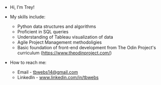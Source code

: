 - Hi, I’m Trey!
- My skills include:
    - Python data structures and algorithms
    - Proficient in SQL queries
    - Understanding of Tableau visualization of data
    - Agile Project Management methodoligies
    - Basic foundation of front-end development from The Odin Project's curriculum (https://www.theodinproject.com/)

- How to reach me: 
    - Email - tbwebs14@gmail.com
    - LinkedIn - www.linkedin.com/in/tbwebs
